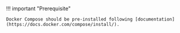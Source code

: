 !!! important "Prerequisite"

    Docker Compose should be pre-installed following [documentation](https://docs.docker.com/compose/install/).
